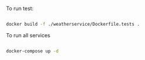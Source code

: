 To run test:
```bash

docker build -f ./weatherservice/Dockerfile.tests .
```

To run all services
```bash

docker-compose up -d 

```


